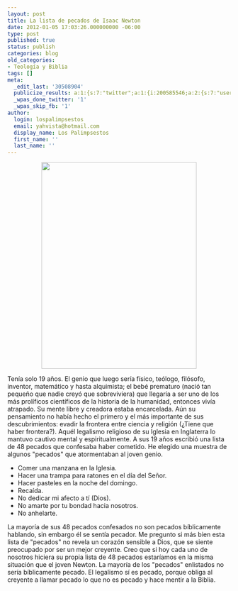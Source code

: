 ```yaml
---
layout: post
title: La lista de pecados de Isaac Newton
date: 2012-01-05 17:03:26.000000000 -06:00
type: post
published: true
status: publish
categories: blog
old_categories:
- Teología y Biblia
tags: []
meta:
  _edit_last: '30508904'
  publicize_results: a:1:{s:7:"twitter";a:1:{i:200585546;a:2:{s:7:"user_id";s:11:"Interludios";s:7:"post_id";s:18:"154971294675382273";}}}
  _wpas_done_twitter: '1'
  _wpas_skip_fb: '1'
author:
  login: lospalimpsestos
  email: yahvista@hotmail.com
  display_name: Los Palimpsestos
  first_name: ''
  last_name: ''
---
```

<p style="text-align:center;"><a href="http://lospalimpsestos.files.wordpress.com/2012/01/isaac_newton_statue.jpg"><img class="aligncenter  wp-image-24" title="Isaac_Newton_statue" src="{{ site.baseurl }}/assets/isaac_newton_statue.jpg" alt="" width="350" height="466" /></a></p>
<p>Tenía solo 19 años. El genio que luego sería físico, teólogo, filósofo, inventor, matemático y hasta alquimista; el bebé prematuro (nació tan pequeño que nadie creyó que sobreviviera) que llegaría a ser uno de los más prolíficos científicos de la historia de la humanidad, entonces vivía atrapado. Su mente libre y creadora estaba encarcelada. Aún su pensamiento no había hecho el primero y el más importante de sus descubrimientos: evadir la frontera entre ciencia y religión (¿Tiene que haber frontera?). Aquél legalismo religioso de su Iglesia en Inglaterra lo mantuvo cautivo mental y espiritualmente. A sus 19 años escribió una lista de 48 pecados que confesaba haber cometido. He elegido una muestra de algunos "pecados" que atormentaban al joven genio.</p>
<ul>
<li>Comer una manzana en la Iglesia.</li>
<li>Hacer una trampa para ratones en el día del Señor.</li>
<li>Hacer pasteles en la noche del domingo.</li>
<li>Recaída.</li>
<li>No dedicar mi afecto a tí (Dios).</li>
<li>No amarte por tu bondad hacia nosotros.</li>
<li>No anhelarte.</li>
</ul>
<div id="gt-res-wrap">
<div id="gt-res-content">
<div dir="ltr">La mayoría de sus 48 pecados confesados no son pecados bíblicamente hablando, sin embargo él se sentía pecador. Me pregunto si más bien esta lista de "pecados" no revela un corazón sensible a Dios, que se siente preocupado por ser un mejor creyente. Creo que si hoy cada uno de nosotros hiciera su propia lista de 48 pecados estaríamos en la misma situación que el joven Newton. La mayoría de los "pecados" enlistados no sería bíblicamente pecado. El legalismo sí es pecado, porque obliga al creyente a llamar pecado lo que no es pecado y hace mentir a la Biblia.</div>
</div>
</div>
<div id="gt-res-wrap">
<div id="gt-res-content">
<div dir="ltr"></div>
</div>
<div id="gt-res-tools"></div>
</div>
